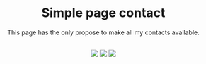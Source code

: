 <!-- Logo/Banner do Projeto -->

<p align="center">
  <!-- <img src="" alt="Logo" width="auto" height="200"> -->
  <h1 align="center">Simple page contact</h1>
  <p align="center">
    This page has the only propose to make all my contacts available.
  </p>
</p>

<br />

<div align="center">
  <a href="https://github.com/felipefrocha/felipefrocha.github.io/graphs/contributors" alt="Contributors">
        <img src="https://img.shields.io/github/contributors/felipefrocha/felipefrocha.github.io?color=green&style=for-the-badge" /></a>
  <a href="https://github.com/felipefrocha/felipefrocha.github.io/issues" alt="Issues">
        <img src="https://img.shields.io/github/issues-raw/felipefrocha/felipefrocha.github.io?style=for-the-badge" /></a>
  <a href="#" alt="Build Status">
        <img src="https://img.shields.io/static/v1?label=build&message=Passando&color=success&style=for-the-badge" /></a>
</div>
